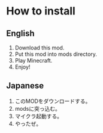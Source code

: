 # How to install
## English
1. Download this mod.
2. Put this mod into mods directory.
3. Play Minecraft. 
4. Enjoy!
## Japanese
1. このMODをダウンロードする。
2. modsに突っ込む。
3. マイクラ起動する。
4. やったぜ。
